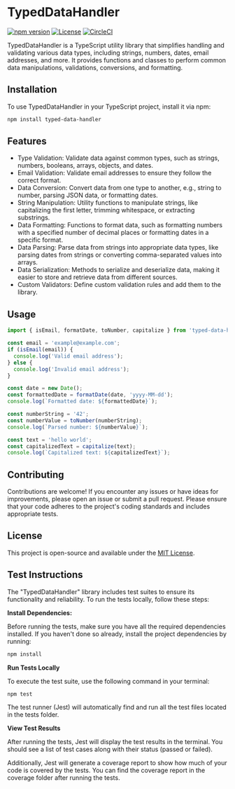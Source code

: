 # TypedDataHandler

[![npm version](https://badge.fury.io/js/typed-data-handler.svg)](https://badge.fury.io/js/typed-data-handler)
[![License](https://img.shields.io/badge/License-MIT-blue.svg)](https://opensource.org/licenses/MIT)
[![CircleCI](https://dl.circleci.com/status-badge/img/gh/MichaelGoodeaux/TypedDataHandler/tree/main.svg?style=svg)](https://dl.circleci.com/status-badge/redirect/gh/MichaelGoodeaux/TypedDataHandler/tree/main)

TypedDataHandler is a TypeScript utility library that simplifies handling and validating various data types, including strings, numbers, dates, email addresses, and more. It provides functions and classes to perform common data manipulations, validations, conversions, and formatting.

## Installation

To use TypedDataHandler in your TypeScript project, install it via npm:

```bash
npm install typed-data-handler
```

## Features
* Type Validation: Validate data against common types, such as strings, numbers, booleans, arrays, objects, and dates.
* Email Validation: Validate email addresses to ensure they follow the correct format.
* Data Conversion: Convert data from one type to another, e.g., string to number, parsing JSON data, or formatting dates.
* String Manipulation: Utility functions to manipulate strings, like capitalizing the first letter, trimming whitespace, or extracting substrings.
* Data Formatting: Functions to format data, such as formatting numbers with a specified number of decimal places or formatting dates in a specific format.
* Data Parsing: Parse data from strings into appropriate data types, like parsing dates from strings or converting comma-separated values into arrays.
* Data Serialization: Methods to serialize and deserialize data, making it easier to store and retrieve data from different sources.
* Custom Validators: Define custom validation rules and add them to the library.

## Usage

```typescript
import { isEmail, formatDate, toNumber, capitalize } from 'typed-data-handler';

const email = 'example@example.com';
if (isEmail(email)) {
  console.log('Valid email address');
} else {
  console.log('Invalid email address');
}

const date = new Date();
const formattedDate = formatDate(date, 'yyyy-MM-dd');
console.log(`Formatted date: ${formattedDate}`);

const numberString = '42';
const numberValue = toNumber(numberString);
console.log(`Parsed number: ${numberValue}`);

const text = 'hello world';
const capitalizedText = capitalize(text);
console.log(`Capitalized text: ${capitalizedText}`);
```

## Contributing
Contributions are welcome! If you encounter any issues or have ideas for improvements, please open an issue or submit a pull request. Please ensure that your code adheres to the project's coding standards and includes appropriate tests.

## License
This project is open-source and available under the [MIT License](https://opensource.org/license/mit/).

## Test Instructions

The "TypedDataHandler" library includes test suites to ensure its functionality and reliability. To run the tests locally, follow these steps:

**Install Dependencies:**

   Before running the tests, make sure you have all the required dependencies installed. If you haven't done so already, install the project dependencies by running:

   ```bash
   npm install
```

**Run Tests Locally**

To execute the test suite, use the following command in your terminal:
```bash
npm test
```
The test runner (Jest) will automatically find and run all the test files located in the tests folder.

**View Test Results**

After running the tests, Jest will display the test results in the terminal. You should see a list of test cases along with their status (passed or failed).

Additionally, Jest will generate a coverage report to show how much of your code is covered by the tests. You can find the coverage report in the coverage folder after running the tests.
